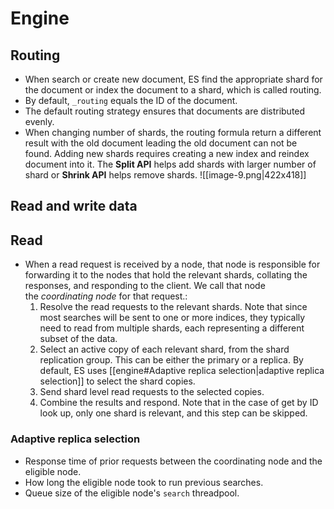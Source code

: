 # Engine
## Routing
- When search or create new document, ES find the appropriate shard for the document or index the document to a shard, which is called routing.
- By default, `_routing` equals the ID of the document.
- The default routing strategy ensures that documents are distributed evenly.
- When changing number of shards, the routing formula return a different result with the old document leading the old document can not be found. Adding new shards requires creating a new index and reindex document into it. The **Split API** helps add shards with larger number of shard or **Shrink API** helps remove shards. 
 ![[image-9.png|422x418]]
##  Read and write data
## Read
- When a read request is received by a node, that node is responsible for forwarding it to the nodes that hold the relevant shards, collating the responses, and responding to the client. We call that node the _coordinating node_ for that request.\:
	1. Resolve the read requests to the relevant shards. Note that since most searches will be sent to one or more indices, they typically need to read from multiple shards, each representing a different subset of the data.
	2. Select an active copy of each relevant shard, from the shard replication group. This can be either the primary or a replica. By default, ES uses [[engine#Adaptive replica selection|adaptive replica selection]] to select the shard copies.
	3. Send shard level read requests to the selected copies.
	4. Combine the results and respond. Note that in the case of get by ID look up, only one shard is relevant, and this step can be skipped.
### Adaptive replica selection
- Response time of prior requests between the coordinating node and the eligible node.
- How long the eligible node took to run previous searches.
- Queue size of the eligible node's `search` threadpool.